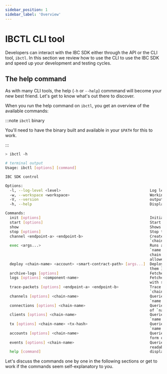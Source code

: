 ```yaml
---
sidebar_position: 1
sidebar_label: 'Overview'
---
```


# IBCTL CLI tool

Developers can interact with the IBC SDK either through the API or the CLI tool, `ibctl`. In this section we review how to use the CLI to use the IBC SDK and speed up your development and testing cycles.

## The help command

As with many CLI tools, the help (`-h` or `--help`) commmand will become your new best friend. Let's get to know what's out there to discover.

When you run the help command on `ibctl`, you get an overview of the available commands:

:::note `ibctl` binary

You'll need to have the binary built and available in your `$PATH` for this to work.

:::

```bash
> ibctl -h

# terminal output
Usage: ibctl [options] [command]

IBC SDK control

Options:
  -l, --log-level <level>                                        Log level (choices: "error", "warn", "info", "verbose", "debug", default: "info")
  -w, --workspace <workspace>                                    Working directory (default: /Users/thomasdekeyser/.ibc-sdk)
  -V, --version                                                  output the version number
  -h, --help                                                     Display help command

Commands:
  init [options]                                                 Initializes the workspace
  start [options]                                                Start the local stack as defined in <workspace>/config.yaml
  show                                                           Shows the state of the local stack
  stop [options]                                                 Stop the stack defined in the workspace
  channel <endpoint-a> <endpoint-b>                              Creates an IBC channel between two endpoints. The endpoint format must be
                                                                 `chain_id:port_id:version`
  exec <args...>                                                 Runs a command on the container, selected by its name.The name can be of the format
                                                                 `name:label` like the one in the `show` output. A partial match is enough to select the
                                                                 chain: i.e. use "poly" to match a container called "polymer-0:main". Only one match is
                                                                 allowed per command.
  deploy <chain-name> <account> <smart-contract-path> [args...]  Deploys a smart contract on the selected chain. If the SC constructor needs arguments, list
                                                                 them in order
  archive-logs [options]                                         Fetches logs from all components in the stack and archives them in a tarball
  logs [options] <component-name>                                Fetches the logs from any component of the stack. It mimics the `docker logs` functionality
                                                                 with similar options.
  trace-packets [options] <endpoint-a> <endpoint-b>              Trace packet execution over the specified endpoints. The endpoint format must be
                                                                 `chain_id:channel_id:port_id`
  channels [options] <chain-name>                                Queries the IBC channels on the selected Cosmos chain. The chain name can be in the form of
                                                                 `name:label`.
  connections [options] <chain-name>                             Queries the IBC connections on the selected Cosmos chain. The chain name can be in the form
                                                                 of `name:label`.
  clients [options] <chain-name>                                 Queries the IBC clients on the selected Cosmos chain. The chain name can be in the form of
                                                                 `name:label`.
  tx [options] <chain-name> <tx-hash>                            Queries a transaction on the selected chain. The chain name can be in the form of
                                                                 `name:label`.
  accounts [options] <chain-name>                                Queries the auto-generated accounts on the selected chain. The chain name can be in the
                                                                 form of `name:label`.
  events [options] <chain-name>                                  Queries events from a chain, given the provided height ranges and prints them out in a
                                                                 readable way
  help [command]                                                 display help for command
```

Let's discuss the commands one by one in the following sections or get to work if the commands seem self-explanatory to you.
